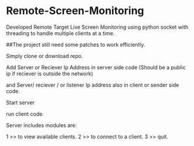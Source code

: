 # Remote-Screen-Monitoring
Developed Remote Target Live Screen Monitoring using python socket with threading to 
handle multiple clients at a time. 

##The project still need some patches to work efficiently.

Simply clone or download repo.

Add Server or Reciever Ip Address in server side code (Should be a public ip if reciever is outside the network)

and Server/ reciever / or listener Ip address also in client or sender side code.

Start server 

run client code.

Server includes modules are:

1 >> to view available clients.
2 >> to connect to a client.
3 >> quit.

